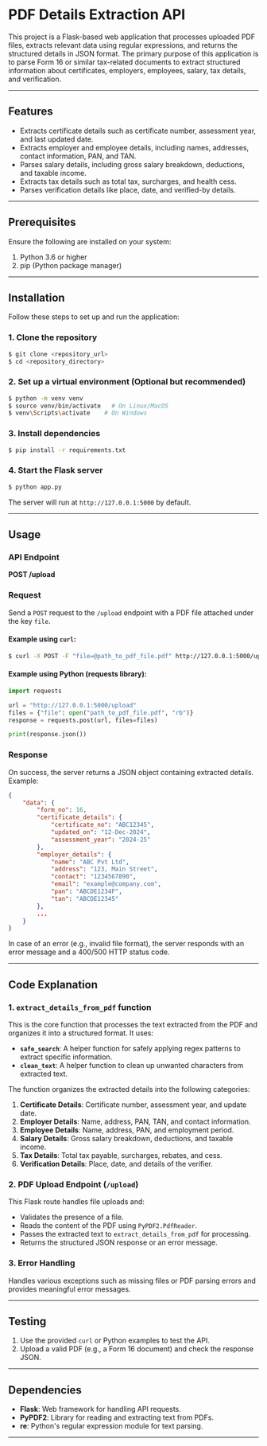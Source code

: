 # PDF Details Extraction API

This project is a Flask-based web application that processes uploaded PDF files, extracts relevant data using regular expressions, and returns the structured details in JSON format. The primary purpose of this application is to parse Form 16 or similar tax-related documents to extract structured information about certificates, employers, employees, salary, tax details, and verification.

---

## Features

- Extracts certificate details such as certificate number, assessment year, and last updated date.
- Extracts employer and employee details, including names, addresses, contact information, PAN, and TAN.
- Parses salary details, including gross salary breakdown, deductions, and taxable income.
- Extracts tax details such as total tax, surcharges, and health cess.
- Parses verification details like place, date, and verified-by details.

---

## Prerequisites

Ensure the following are installed on your system:

1. Python 3.6 or higher
2. pip (Python package manager)

---

## Installation

Follow these steps to set up and run the application:

### 1. Clone the repository
```bash
$ git clone <repository_url>
$ cd <repository_directory>
```

### 2. Set up a virtual environment (Optional but recommended)
```bash
$ python -m venv venv
$ source venv/bin/activate   # On Linux/MacOS
$ venv\Scripts\activate    # On Windows
```

### 3. Install dependencies
```bash
$ pip install -r requirements.txt
```

### 4. Start the Flask server
```bash
$ python app.py
```

The server will run at `http://127.0.0.1:5000` by default.

---

## Usage

### API Endpoint
**POST /upload**

### Request
Send a `POST` request to the `/upload` endpoint with a PDF file attached under the key `file`.

#### Example using `curl`:
```bash
$ curl -X POST -F "file=@path_to_pdf_file.pdf" http://127.0.0.1:5000/upload
```

#### Example using Python (requests library):
```python
import requests

url = "http://127.0.0.1:5000/upload"
files = {"file": open("path_to_pdf_file.pdf", "rb")}
response = requests.post(url, files=files)

print(response.json())
```

### Response
On success, the server returns a JSON object containing extracted details. Example:
```json
{
    "data": {
        "form_no": 16,
        "certificate_details": {
            "certificate_no": "ABC12345",
            "updated_on": "12-Dec-2024",
            "assessment_year": "2024-25"
        },
        "employer_details": {
            "name": "ABC Pvt Ltd",
            "address": "123, Main Street",
            "contact": "1234567890",
            "email": "example@company.com",
            "pan": "ABCDE1234F",
            "tan": "ABCDE12345"
        },
        ...
    }
}
```

In case of an error (e.g., invalid file format), the server responds with an error message and a 400/500 HTTP status code.

---

## Code Explanation

### 1. **`extract_details_from_pdf` function**
This is the core function that processes the text extracted from the PDF and organizes it into a structured format. It uses:

- **`safe_search`**: A helper function for safely applying regex patterns to extract specific information.
- **`clean_text`**: A helper function to clean up unwanted characters from extracted text.

The function organizes the extracted details into the following categories:

1. **Certificate Details**: Certificate number, assessment year, and update date.
2. **Employer Details**: Name, address, PAN, TAN, and contact information.
3. **Employee Details**: Name, address, PAN, and employment period.
4. **Salary Details**: Gross salary breakdown, deductions, and taxable income.
5. **Tax Details**: Total tax payable, surcharges, rebates, and cess.
6. **Verification Details**: Place, date, and details of the verifier.

### 2. **PDF Upload Endpoint (`/upload`)**
This Flask route handles file uploads and:

- Validates the presence of a file.
- Reads the content of the PDF using `PyPDF2.PdfReader`.
- Passes the extracted text to `extract_details_from_pdf` for processing.
- Returns the structured JSON response or an error message.

### 3. **Error Handling**
Handles various exceptions such as missing files or PDF parsing errors and provides meaningful error messages.

---

## Testing

1. Use the provided `curl` or Python examples to test the API.
2. Upload a valid PDF (e.g., a Form 16 document) and check the response JSON.

---

## Dependencies

- **Flask**: Web framework for handling API requests.
- **PyPDF2**: Library for reading and extracting text from PDFs.
- **re**: Python's regular expression module for text parsing.

---
